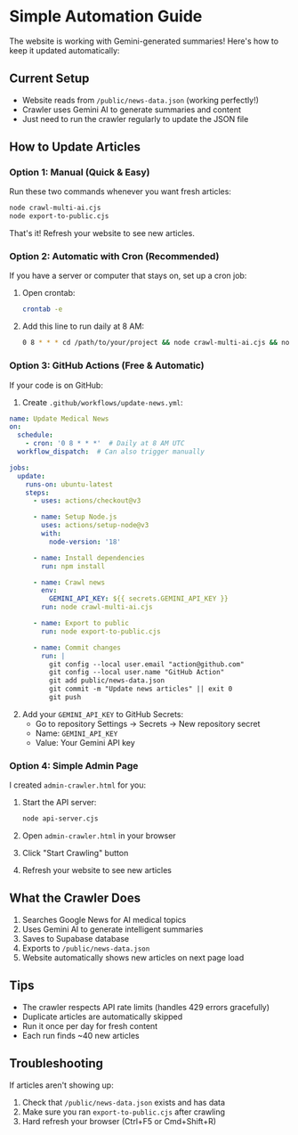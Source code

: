 # Simple Automation Guide

The website is working with Gemini-generated summaries! Here's how to keep it updated automatically:

## Current Setup

- Website reads from `/public/news-data.json` (working perfectly!)
- Crawler uses Gemini AI to generate summaries and content
- Just need to run the crawler regularly to update the JSON file

## How to Update Articles

### Option 1: Manual (Quick & Easy)

Run these two commands whenever you want fresh articles:

```bash
node crawl-multi-ai.cjs
node export-to-public.cjs
```

That's it! Refresh your website to see new articles.

### Option 2: Automatic with Cron (Recommended)

If you have a server or computer that stays on, set up a cron job:

1. Open crontab:
   ```bash
   crontab -e
   ```

2. Add this line to run daily at 8 AM:
   ```bash
   0 8 * * * cd /path/to/your/project && node crawl-multi-ai.cjs && node export-to-public.cjs
   ```

### Option 3: GitHub Actions (Free & Automatic)

If your code is on GitHub:

1. Create `.github/workflows/update-news.yml`:

```yaml
name: Update Medical News
on:
  schedule:
    - cron: '0 8 * * *'  # Daily at 8 AM UTC
  workflow_dispatch:  # Can also trigger manually

jobs:
  update:
    runs-on: ubuntu-latest
    steps:
      - uses: actions/checkout@v3

      - name: Setup Node.js
        uses: actions/setup-node@v3
        with:
          node-version: '18'

      - name: Install dependencies
        run: npm install

      - name: Crawl news
        env:
          GEMINI_API_KEY: ${{ secrets.GEMINI_API_KEY }}
        run: node crawl-multi-ai.cjs

      - name: Export to public
        run: node export-to-public.cjs

      - name: Commit changes
        run: |
          git config --local user.email "action@github.com"
          git config --local user.name "GitHub Action"
          git add public/news-data.json
          git commit -m "Update news articles" || exit 0
          git push
```

2. Add your `GEMINI_API_KEY` to GitHub Secrets:
   - Go to repository Settings → Secrets → New repository secret
   - Name: `GEMINI_API_KEY`
   - Value: Your Gemini API key

### Option 4: Simple Admin Page

I created `admin-crawler.html` for you:

1. Start the API server:
   ```bash
   node api-server.cjs
   ```

2. Open `admin-crawler.html` in your browser

3. Click "Start Crawling" button

4. Refresh your website to see new articles

## What the Crawler Does

1. Searches Google News for AI medical topics
2. Uses Gemini AI to generate intelligent summaries
3. Saves to Supabase database
4. Exports to `/public/news-data.json`
5. Website automatically shows new articles on next page load

## Tips

- The crawler respects API rate limits (handles 429 errors gracefully)
- Duplicate articles are automatically skipped
- Run it once per day for fresh content
- Each run finds ~40 new articles

## Troubleshooting

If articles aren't showing up:
1. Check that `/public/news-data.json` exists and has data
2. Make sure you ran `export-to-public.cjs` after crawling
3. Hard refresh your browser (Ctrl+F5 or Cmd+Shift+R)
